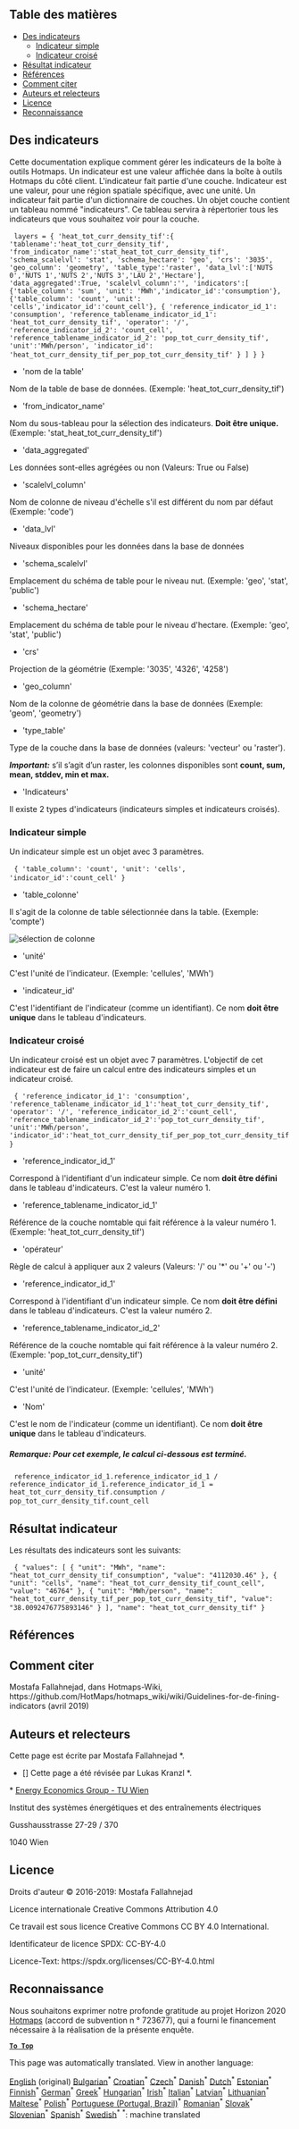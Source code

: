 <h2> Table des matières </h2><ul><li> <a href="#Indicators">Des indicateurs</a> <ul><li> <a href="#Simple-indicator">Indicateur simple</a> </li><li> <a href="#Cross-indicator">Indicateur croisé</a> </li></ul></li><li> <a href="#Indicator-result">Résultat indicateur</a> </li><li> <a href="#references">Références</a> </li><li> <a href="#how-to-cite">Comment citer</a> </li><li> <a href="#authors-and-reviewers">Auteurs et relecteurs</a> </li><li> <a href="#license">Licence</a> </li><li> <a href="#acknowledgement">Reconnaissance</a> </li></ul><h2> Des indicateurs </h2><p> Cette documentation explique comment gérer les indicateurs de la boîte à outils Hotmaps. Un indicateur est une valeur affichée dans la boîte à outils Hotmaps du côté client. L'indicateur fait partie d'une couche. Indicateur est une valeur, pour une région spatiale spécifique, avec une unité. Un indicateur fait partie d'un dictionnaire de couches. Un objet couche contient un tableau nommé "indicateurs". Ce tableau servira à répertorier tous les indicateurs que vous souhaitez voir pour la couche. </p><pre> <code>layers = { 'heat_tot_curr_density_tif':{ 'tablename':'heat_tot_curr_density_tif', 'from_indicator_name':'stat_heat_tot_curr_density_tif', 'schema_scalelvl': 'stat', 'schema_hectare': 'geo', 'crs': '3035', 'geo_column': 'geometry', 'table_type':'raster', 'data_lvl':['NUTS 0','NUTS 1','NUTS 2','NUTS 3','LAU 2','Hectare'], 'data_aggregated':True, 'scalelvl_column':'', 'indicators':[ {'table_column': 'sum', 'unit': 'MWh','indicator_id':'consumption'}, {'table_column': 'count', 'unit': 'cells','indicator_id':'count_cell'}, { 'reference_indicator_id_1': 'consumption', 'reference_tablename_indicator_id_1': 'heat_tot_curr_density_tif', 'operator': '/', 'reference_indicator_id_2': 'count_cell', 'reference_tablename_indicator_id_2': 'pop_tot_curr_density_tif', 'unit':'MWh/person', 'indicator_id': 'heat_tot_curr_density_tif_per_pop_tot_curr_density_tif' } ] } }</code> </pre><ul><li> 'nom de la table' </li></ul><p> Nom de la table de base de données. (Exemple: 'heat_tot_curr_density_tif') </p><ul><li> 'from_indicator_name' </li></ul><p> Nom du sous-tableau pour la sélection des indicateurs. <strong>Doit être unique.</strong> (Exemple: 'stat_heat_tot_curr_density_tif') </p><ul><li> 'data_aggregated' </li></ul><p> Les données sont-elles agrégées ou non (Valeurs: True ou False) </p><ul><li> 'scalelvl_column' </li></ul><p> Nom de colonne de niveau d'échelle s'il est différent du nom par défaut (Exemple: 'code') </p><ul><li> 'data_lvl' </li></ul><p> Niveaux disponibles pour les données dans la base de données </p><ul><li> 'schema_scalelvl' </li></ul><p> Emplacement du schéma de table pour le niveau nut. (Exemple: 'geo', 'stat', 'public') </p><ul><li> 'schema_hectare' </li></ul><p> Emplacement du schéma de table pour le niveau d'hectare. (Exemple: 'geo', 'stat', 'public') </p><ul><li> 'crs' </li></ul><p> Projection de la géométrie (Exemple: '3035', '4326', '4258') </p><ul><li> 'geo_column' </li></ul><p> Nom de la colonne de géométrie dans la base de données (Exemple: 'geom', 'geometry') </p><ul><li> 'type_table' </li></ul><p> Type de la couche dans la base de données (valeurs: 'vecteur' ou 'raster'). </p><p> <em><strong>Important:</strong></em> s’il s’agit d’un raster, les colonnes disponibles sont <strong>count, sum, mean, stddev, min et max.</strong> </p><ul><li> 'Indicateurs' </li></ul><p> Il existe 2 types d'indicateurs (indicateurs simples et indicateurs croisés). </p><h3> Indicateur simple </h3><p> Un indicateur simple est un objet avec 3 paramètres. </p><pre> <code>{ 'table_column': 'count', 'unit': 'cells', 'indicator_id':'count_cell' }</code> </pre><ul><li> 'table_colonne' </li></ul><p> Il s'agit de la colonne de table sélectionnée dans la table. (Exemple: 'compte') </p><p><img alt="sélection de colonne" src="/api/assets/table_image.png"/></p><ul><li> 'unité' </li></ul><p> C'est l'unité de l'indicateur. (Exemple: 'cellules', 'MWh') </p><ul><li> 'indicateur_id' </li></ul><p> C'est l'identifiant de l'indicateur (comme un identifiant). Ce nom <strong>doit être unique</strong> dans le tableau d'indicateurs. </p><h3> Indicateur croisé </h3><p> Un indicateur croisé est un objet avec 7 paramètres. L'objectif de cet indicateur est de faire un calcul entre des indicateurs simples et un indicateur croisé. </p><pre> <code>{ 'reference_indicator_id_1': 'consumption', 'reference_tablename_indicator_id_1':'heat_tot_curr_density_tif', 'operator': '/', 'reference_indicator_id_2':'count_cell', 'reference_tablename_indicator_id_2':'pop_tot_curr_density_tif', 'unit':'MWh/person', 'indicator_id':'heat_tot_curr_density_tif_per_pop_tot_curr_density_tif' }</code> </pre><ul><li> 'reference_indicator_id_1' </li></ul><p> Correspond à l'identifiant d'un indicateur simple. Ce nom <strong>doit être défini</strong> dans le tableau d'indicateurs. C'est la valeur numéro 1. </p><ul><li> 'reference_tablename_indicator_id_1' </li></ul><p> Référence de la couche nomtable qui fait référence à la valeur numéro 1. (Exemple: 'heat_tot_curr_density_tif') </p><ul><li> 'opérateur' </li></ul><p> Règle de calcul à appliquer aux 2 valeurs (Valeurs: '/' ou '*' ou '+' ou '-') </p><ul><li> 'reference_indicator_id_1' </li></ul><p> Correspond à l'identifiant d'un indicateur simple. Ce nom <strong>doit être défini</strong> dans le tableau d'indicateurs. C'est la valeur numéro 2. </p><ul><li> 'reference_tablename_indicator_id_2' </li></ul><p> Référence de la couche nomtable qui fait référence à la valeur numéro 2. (Exemple: 'pop_tot_curr_density_tif') </p><ul><li> 'unité' </li></ul><p> C'est l'unité de l'indicateur. (Exemple: 'cellules', 'MWh') </p><ul><li> 'Nom' </li></ul><p> C'est le nom de l'indicateur (comme un identifiant). Ce nom <strong>doit être unique</strong> dans le tableau d'indicateurs. </p><h5> Remarque: Pour cet exemple, le calcul ci-dessous est terminé. </h5><pre> <code>reference_indicator_id_1.reference_indicator_id_1 / reference_indicator_id_1.reference_indicator_id_1 = heat_tot_curr_density_tif.consumption / pop_tot_curr_density_tif.count_cell</code> </pre><h2> Résultat indicateur </h2><p> Les résultats des indicateurs sont les suivants: </p><pre> <code>{ "values": [ { "unit": "MWh", "name": "heat_tot_curr_density_tif_consumption", "value": "4112030.46" }, { "unit": "cells", "name": "heat_tot_curr_density_tif_count_cell", "value": "46764" }, { "unit": "MWh/person", "name": "heat_tot_curr_density_tif_per_pop_tot_curr_density_tif", "value": "38.0092476775893146" } ], "name": "heat_tot_curr_density_tif" }</code> </pre><h2> Références </h2><h2> Comment citer </h2><p> Mostafa Fallahnejad, dans Hotmaps-Wiki, https://github.com/HotMaps/hotmaps_wiki/wiki/Guidelines-for-de-fining-indicators (avril 2019) </p><h2> Auteurs et relecteurs </h2><p> Cette page est écrite par Mostafa Fallahnejad *. </p><ul><li> [] Cette page a été révisée par Lukas Kranzl *. </li></ul><p> * <a href="https://eeg.tuwien.ac.at/">Energy Economics Group - TU Wien</a> </p><p> Institut des systèmes énergétiques et des entraînements électriques </p><p> Gusshausstrasse 27-29 / 370 </p><p> 1040 Wien </p><h2> Licence </h2><p> Droits d'auteur © 2016-2019: Mostafa Fallahnejad </p><p> Licence internationale Creative Commons Attribution 4.0 </p><p> Ce travail est sous licence Creative Commons CC BY 4.0 International. </p><p> Identificateur de licence SPDX: CC-BY-4.0 </p><p> Licence-Text: https://spdx.org/licenses/CC-BY-4.0.html </p><h2> Reconnaissance </h2><p> Nous souhaitons exprimer notre profonde gratitude au projet Horizon 2020 <a href="https://www.hotmaps-project.eu">Hotmaps</a> (accord de subvention n ° 723677), qui a fourni le financement nécessaire à la réalisation de la présente enquête. </p><p><ins> <code><strong><a href="#table-of-contents">To Top</a></strong></code> </ins> </p>

This page was automatically translated. View in another language:

[English](en-Guidelines-for-defining-indicators) (original) [Bulgarian](bg-Guidelines-for-defining-indicators)<sup>\*</sup> [Croatian](hr-Guidelines-for-defining-indicators)<sup>\*</sup> [Czech](cs-Guidelines-for-defining-indicators)<sup>\*</sup> [Danish](da-Guidelines-for-defining-indicators)<sup>\*</sup> [Dutch](nl-Guidelines-for-defining-indicators)<sup>\*</sup> [Estonian](et-Guidelines-for-defining-indicators)<sup>\*</sup> [Finnish](fi-Guidelines-for-defining-indicators)<sup>\*</sup>  [German](de-Guidelines-for-defining-indicators)<sup>\*</sup> [Greek](el-Guidelines-for-defining-indicators)<sup>\*</sup> [Hungarian](hu-Guidelines-for-defining-indicators)<sup>\*</sup> [Irish](ga-Guidelines-for-defining-indicators)<sup>\*</sup> [Italian](it-Guidelines-for-defining-indicators)<sup>\*</sup> [Latvian](lv-Guidelines-for-defining-indicators)<sup>\*</sup> [Lithuanian](lt-Guidelines-for-defining-indicators)<sup>\*</sup> [Maltese](mt-Guidelines-for-defining-indicators)<sup>\*</sup> [Polish](pl-Guidelines-for-defining-indicators)<sup>\*</sup> [Portuguese (Portugal, Brazil)](pt-Guidelines-for-defining-indicators)<sup>\*</sup> [Romanian](ro-Guidelines-for-defining-indicators)<sup>\*</sup> [Slovak](sk-Guidelines-for-defining-indicators)<sup>\*</sup> [Slovenian](sl-Guidelines-for-defining-indicators)<sup>\*</sup> [Spanish](es-Guidelines-for-defining-indicators)<sup>\*</sup> [Swedish](sv-Guidelines-for-defining-indicators)<sup>\*</sup>
<sup>\*</sup>: machine translated
